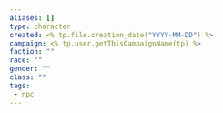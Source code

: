 ```yaml
---
aliases: []
type: character
created: <% tp.file.creation_date("YYYY-MM-DD") %>
campaign: <% tp.user.getThisCampaignName(tp) %>
faction: ""
race: ""
gender: ""
class: ""
tags:
 - npc
---
```


